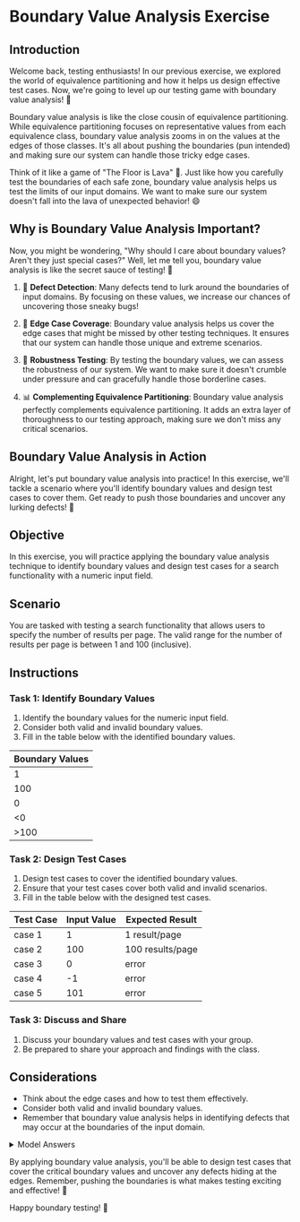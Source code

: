 # Boundary Value Analysis Exercise

## Introduction

Welcome back, testing enthusiasts! In our previous exercise, we explored the world of equivalence partitioning and how it helps us design effective test cases. Now, we're going to level up our testing game with boundary value analysis! 🚀

Boundary value analysis is like the close cousin of equivalence partitioning. While equivalence partitioning focuses on representative values from each equivalence class, boundary value analysis zooms in on the values at the edges of those classes. It's all about pushing the boundaries (pun intended) and making sure our system can handle those tricky edge cases.

Think of it like a game of "The Floor is Lava" 🌋. Just like how you carefully test the boundaries of each safe zone, boundary value analysis helps us test the limits of our input domains. We want to make sure our system doesn't fall into the lava of unexpected behavior! 😄

## Why is Boundary Value Analysis Important?

Now, you might be wondering, "Why should I care about boundary values? Aren't they just special cases?" Well, let me tell you, boundary value analysis is like the secret sauce of testing! 🍝

1. 🐛 **Defect Detection**: Many defects tend to lurk around the boundaries of input domains. By focusing on these values, we increase our chances of uncovering those sneaky bugs!

2. 🌈 **Edge Case Coverage**: Boundary value analysis helps us cover the edge cases that might be missed by other testing techniques. It ensures that our system can handle those unique and extreme scenarios.

3. 🎯 **Robustness Testing**: By testing the boundary values, we can assess the robustness of our system. We want to make sure it doesn't crumble under pressure and can gracefully handle those borderline cases.

4. 📊 **Complementing Equivalence Partitioning**: Boundary value analysis perfectly complements equivalence partitioning. It adds an extra layer of thoroughness to our testing approach, making sure we don't miss any critical scenarios.

## Boundary Value Analysis in Action

Alright, let's put boundary value analysis into practice! In this exercise, we'll tackle a scenario where you'll identify boundary values and design test cases to cover them. Get ready to push those boundaries and uncover any lurking defects! 💪

## Objective

In this exercise, you will practice applying the boundary value analysis technique to identify boundary values and design test cases for a search functionality with a numeric input field.

## Scenario

You are tasked with testing a search functionality that allows users to specify the number of results per page. The valid range for the number of results per page is between 1 and 100 (inclusive).

## Instructions

### Task 1: Identify Boundary Values

1. Identify the boundary values for the numeric input field.
2. Consider both valid and invalid boundary values.
3. Fill in the table below with the identified boundary values.

| Boundary Values |
| --------------- |
| 1               |
| 100             |
| 0               |
| <0              |
| >100            |

### Task 2: Design Test Cases

1. Design test cases to cover the identified boundary values.
2. Ensure that your test cases cover both valid and invalid scenarios.
3. Fill in the table below with the designed test cases.

| Test Case | Input Value | Expected Result  |
| --------- | ----------- | ---------------- |
| case 1    | 1           | 1 result/page    |
| case 2    | 100         | 100 results/page |
| case 3    | 0           | error            |
| case 4    | -1          | error            |
| case 5    | 101         | error            |

### Task 3: Discuss and Share

1. Discuss your boundary values and test cases with your group.
2. Be prepared to share your approach and findings with the class.

## Considerations

- Think about the edge cases and how to test them effectively.
- Consider both valid and invalid boundary values.
- Remember that boundary value analysis helps in identifying defects that may occur at the boundaries of the input domain.

<details>
  <summary>Model Answers</summary>

### Task 1: Identify Boundary Values

| Boundary Values |
| --------------- |
| 0               |
| 1               |
| 2               |
| 99              |
| 100             |
| 101             |
| -1              |
| Non-numeric     |

### Task 2: Design Test Cases

| Test Case | Input Value | Expected Result                      |
| --------- | ----------- | ------------------------------------ |
| TC1       | 0           | Error message                        |
| TC2       | 1           | Valid, displays 1 result per page    |
| TC3       | 2           | Valid, displays 2 results per page   |
| TC4       | 99          | Valid, displays 99 results per page  |
| TC5       | 100         | Valid, displays 100 results per page |
| TC6       | 101         | Error message                        |
| TC7       | -1          | Error message                        |
| TC8       | "abc"       | Error message                        |

</details>

By applying boundary value analysis, you'll be able to design test cases that cover the critical boundary values and uncover any defects hiding at the edges. Remember, pushing the boundaries is what makes testing exciting and effective! 🌟

Happy boundary testing! 🎉
